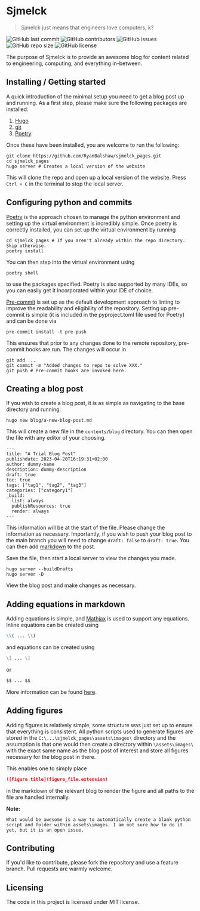 <!-- Begin section: Overview -->

[//]: # (https://raw.githubusercontent.com/jehna/readme-best-practices/master/sample-logo.png&#41;)

[//]: # (![Logo of the project]&#40;https://raw.githubusercontent.com/RyanBalshaw/sjmelck_pages/main/robot_logo.svg&#41;)

# Sjmelck
> Sjmelck just means that engineers love computers, k?

![GitHub last commit](https://img.shields.io/github/last-commit/RyanBalshaw/sjmelck_pages?color=important)
![GitHub contributors](https://img.shields.io/github/contributors/RyanBalshaw/sjmelck_pages?style=flat-square)
![GitHub issues](https://img.shields.io/github/issues/RyanBalshaw/sjmelck_pages?color=critical&style=flat-square)
![GitHub repo size](https://img.shields.io/github/repo-size/RyanBalshaw/sjmelck_pages?color=blueviolet&style=flat-square)
![GitHub license](https://img.shields.io/github/license/RyanBalshaw/sjmelck_pages?style=flat-square)


The purpose of Sjmelck is to provide an awesome blog for content related to engineering, computing, and everything in-between.

## Installing / Getting started

A quick introduction of the minimal setup you need to get a blog post up and running. As a first step, please make sure the following packages are installed:
1. [Hugo](https://gohugo.io/)
2. [git](https://git-scm.com/)
3. [Poetry](https://python-poetry.org/)

Once these have been installed, you are welcome to run the following:
```shell
git clone https://github.com/RyanBalshaw/sjmelck_pages.git
cd sjmelck_pages
hugo server # Creates a local version of the website
```

This will clone the repo and open up a local version of the website. Press `Ctrl + C` in the terminal to stop the local server.

## Configuring python and commits
[Poetry](https://python-poetry.org/) is the approach chosen to manage the python environment and setting up the virtual environment is incredibly simple. Once poetry is correctly installed, you can set up the virtual environment by running
```shell
cd sjmelck_pages # If you aren't already within the repo directory. Skip otherwise.
poetry install
```

You can then step into the virtual environment using
```shell
poetry shell
```
to use the packages specified. Poetry is also supported by many IDEs, so you can easily get it incorporated within your IDE of choice.

[Pre-commit]() is set up as the default development approach to linting to improve the readability and eligibility of the repository. Setting up pre-commit is simple (it is included in the pyproject.toml file used for Poetry) and can be done via
```code
pre-commit install -t pre-push
```

This ensures that prior to any changes done to the remote repository, pre-commit hooks are run. The changes will occur in
```code
git add ...
git commit -m "Added changes to repo to solve XXX."
git push # Pre-commit hooks are invoked here.
```

## Creating a blog post

If you wish to create a blog post, it is as simple as navigating to the base directory and running:

```shell
hugo new blog/a-new-blog-post.md
```

This will create a new file in the `contents/blog` directory. You can then open the file with any editor of your choosing.

```
---
title: "A Trial Blog Post"
publishdate: 2023-04-20T16:19:31+02:00
author: dummy-name
description: dummy-description
draft: true
toc: true
tags: ["tag1", "tag2", "tag3"]
categories: ["category1"]
_build:
  list: always
  publishResources: true
  render: always
---
```

This information will be at the start of the file. Please change the information as necessary. Importantly, if you wish to push your blog post to the main branch you will need to change `draft: false` to `draft: true`. You can then add [markdown](https://commonmark.org/help/) to the post.

Save the file, then start a local server to view the changes you made.
```shell
hugo server --buildDrafts
hugo server -D
```

View the blog post and make changes as necessary.

## Adding equations in markdown

Adding equations is simple, and [Mathjax]() is used to support any equations. Inline equations can be created using
```markdown
\\( ... \\)
```
and equations can be created using
```markdown
\[ ... \]
```
or
```markdown
$$ ... $$
```

More information can be found [here](https://docs.mathjax.org/en/latest/input/tex/delimiters.html).

## Adding figures
Adding figures is relatively simple, some structure was just set up to ensure that everything is consistent. All python scripts used to generate figures are stored in the `C:\...\sjmelck_pages\assets\images\` directory and the assumption is that one would then create a directory within `\assets\images\` with the exact same name as the blog post of interest and store all figures necessary for the blog post in there.

This enables one to simply place
```markdown
![Figure title](figure_file.extension)
```
in the markdown of the relevant blog to render the figure and all paths to the file are handled internally.

**Note:**
```note
What would be awesome is a way to automatically create a blank python script and folder within assets\images. I am not sure how to do it yet, but it is an open issue.
```

## Contributing

If you'd like to contribute, please fork the repository and use a feature
branch. Pull requests are warmly welcome.

[//]: # (## Links)

[//]: # ()
[//]: # (Even though this information can be found inside the project on machine-readable)

[//]: # (format like in a .json file, it's good to include a summary of most useful)

[//]: # (links to humans using your project. You can include links like:)

[//]: # ()
[//]: # (- Project homepage: https://your.github.com/awesome-project/)

[//]: # (- Repository: https://github.com/your/awesome-project/)

[//]: # (- Issue tracker: https://github.com/your/awesome-project/issues)

[//]: # (  - In case of sensitive bugs like security vulnerabilities, please contact)

[//]: # (    my@email.com directly instead of using issue tracker. We value your effort)

[//]: # (    to improve the security and privacy of this project!)

[//]: # (- Related projects:)

[//]: # (  - Your other project: https://github.com/your/other-project/)

[//]: # (  - Someone else's project: https://github.com/someones/awesome-project/)


## Licensing

The code in this project is licensed under MIT license.

<!-- End section: Overview -->

